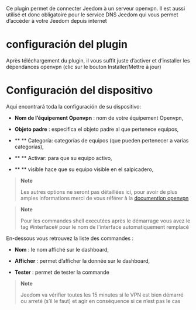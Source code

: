 Ce plugin permet de connecter Jeedom à un serveur openvpn. Il est aussi
utilisé et donc obligatoire pour le service DNS Jeedom qui vous permet
d’accèder à votre Jeedom depuis internet

configuración del plugin
=======================

Après téléchargement du plugin, il vous suffit juste d’activer et
d’installer les dépendances openvpn (clic sur le bouton Installer/Mettre
à jour)

Configuración del dispositivo
=============================

Aquí encontrará toda la configuración de su dispositivo:

-   **Nom de l’équipement Openvpn** : nom de votre équipement Openvpn,

-   **Objeto padre** : especifica el objeto padre al que pertenece
    equipos,

-   ** ** Categoría: categorías de equipos (que pueden pertenecer a
    varias categorías),

-   ** ** Activar: para que su equipo activo,

-   ** ** visible hace que su equipo visible en el salpicadero,

> **Note**
>
> Les autres options ne seront pas détaillées ici, pour avoir de plus
> amples informations merci de vous référer à la [documention
> openvpn](https://openvpn.net/index.php/open-source/documentation.html)

> **Note**
>
> Pour les commandes shell executées après le démarrage vous avez le tag #interface# pour le nom de l'interface automatiquement remplacé

En-dessous vous retrouvez la liste des commandes :

-   **Nom** : le nom affiché sur le dashboard,

-   **Afficher** : permet d’afficher la donnée sur le dashboard,

-   **Tester** : permet de tester la commande

> **Note**
>
> Jeedom va vérifier toutes les 15 minutes si le VPN est bien démarré ou
> arreté (s’il le faut) et agir en conséquence si ce n’est pas le cas

